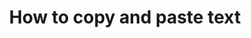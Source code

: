 ---
lang: en
layout: doc
permalink: /doc/how-to-copy-and-paste-text/
redirect_from:
- /doc/copy-paste/
- /en/doc/copy-paste/
- /doc/CopyPaste/
- /wiki/CopyPaste/
redirect_to: https://doc.qubes-os.org/en/latest/user/how-to-guides/how-to-copy-and-paste-text.html
ref: 196
title: How to copy and paste text
---